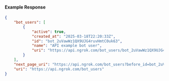 <!-- Code generated for API Clients. DO NOT EDIT. -->

#### Example Response

```json
{
	"bot_users": [
		{
			"active": true,
			"created_at": "2025-03-18T22:20:33Z",
			"id": "bot_2uVawWz1QX9UJG4ruvHmtC0uk63",
			"name": "API example bot user",
			"uri": "https://api.ngrok.com/bot_users/bot_2uVawWz1QX9UJG4ruvHmtC0uk63"
		}
	],
	"next_page_uri": "https://api.ngrok.com/bot_users?before_id=bot_2uVawWz1QX9UJG4ruvHmtC0uk63&limit=1",
	"uri": "https://api.ngrok.com/bot_users"
}
```
